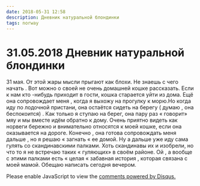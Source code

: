 ```yaml
---
date: 2018-05-31 12:58
description: Дневник натуральной блондинки
tags: norway
---
```

# 31.05.2018 Дневник натуральной блондинки

31 мая. От этой жары мысли прыгают как блохи. Не знаешь с чего начать . Вот можно о своей не очень домашней кошке рассказать. Если к нам кто -нибудь приходит в гости, кошка старается уйти из дома. Ещё она сопровождает меня , когда я выхожу на прогулку к морю.Но когда иду по лодочной пристани, она остаётся сидеть на берегу ( думаю , она беспокоится) . Как только я ступаю на берег, она пару раз « говорит» мяу и мы вместе идём обратно к дому. Очень приятно видеть как норвеги бережно  и внимательно относятся к моей кошке, если она оказывается на дороге. Конечно , она готова сопровождать меня дальше , но я решаю « загнать « ее домой. Ну а дальше уже иду сама гулять со скандинавскими палками. Хоть скандинавы их и изобрели, но что то я не встречаю таких « гуляющих» в своём районе.  Ой , а вообще с этими палками есть « целая « забавная история , которая связана с моей мамой. Обещаю написать сегодня вечером.

<div id="disqus_thread"></div>
<script>
    /**
    *  RECOMMENDED CONFIGURATION VARIABLES: EDIT AND UNCOMMENT THE SECTION BELOW TO INSERT DYNAMIC VALUES FROM YOUR PLATFORM OR CMS.
    *  LEARN WHY DEFINING THESE VARIABLES IS IMPORTANT: https://disqus.com/admin/universalcode/#configuration-variables    */
    /*
    var disqus_config = function () {
    this.page.url = PAGE_URL;  // Replace PAGE_URL with your page's canonical URL variable
    this.page.identifier = PAGE_IDENTIFIER; // Replace PAGE_IDENTIFIER with your page's unique identifier variable
    };
    */
    (function() { // DON'T EDIT BELOW THIS LINE
    var d = document, s = d.createElement('script');
    s.src = 'https://irina-blog-1.disqus.com/embed.js';
    s.setAttribute('data-timestamp', +new Date());
    (d.head || d.body).appendChild(s);
    })();
</script>
<noscript>Please enable JavaScript to view the <a href="https://disqus.com/?ref_noscript">comments powered by Disqus.</a></noscript>
